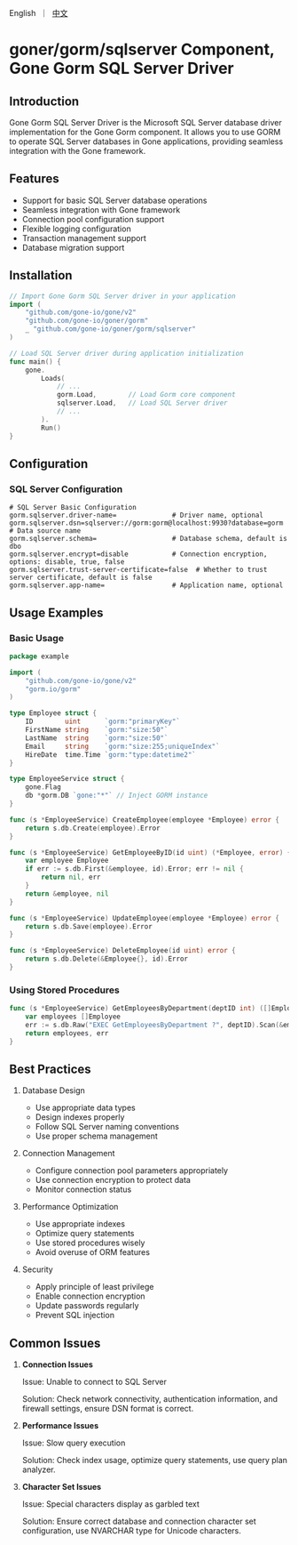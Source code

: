 <p>
    English&nbsp ｜&nbsp <a href="README_CN.md">中文</a>
</p>

# goner/gorm/sqlserver Component, Gone Gorm SQL Server Driver

## Introduction

Gone Gorm SQL Server Driver is the Microsoft SQL Server database driver implementation for the Gone Gorm component. It allows you to use GORM to operate SQL Server databases in Gone applications, providing seamless integration with the Gone framework.

## Features

- Support for basic SQL Server database operations
- Seamless integration with Gone framework
- Connection pool configuration support
- Flexible logging configuration
- Transaction management support
- Database migration support

## Installation

```go
// Import Gone Gorm SQL Server driver in your application
import (
    "github.com/gone-io/gone/v2"
    "github.com/gone-io/goner/gorm"
    _ "github.com/gone-io/goner/gorm/sqlserver"
)

// Load SQL Server driver during application initialization
func main() {
    gone.
        Loads(
            // ...
            gorm.Load,        // Load Gorm core component
            sqlserver.Load,   // Load SQL Server driver
            // ...
        ).
        Run()
}
```

## Configuration

### SQL Server Configuration

```properties
# SQL Server Basic Configuration
gorm.sqlserver.driver-name=              # Driver name, optional
gorm.sqlserver.dsn=sqlserver://gorm:gorm@localhost:9930?database=gorm  # Data source name
gorm.sqlserver.schema=                   # Database schema, default is dbo
gorm.sqlserver.encrypt=disable           # Connection encryption, options: disable, true, false
gorm.sqlserver.trust-server-certificate=false  # Whether to trust server certificate, default is false
gorm.sqlserver.app-name=                 # Application name, optional
```

## Usage Examples

### Basic Usage

```go
package example

import (
    "github.com/gone-io/gone/v2"
    "gorm.io/gorm"
)

type Employee struct {
    ID        uint      `gorm:"primaryKey"`
    FirstName string    `gorm:"size:50"`
    LastName  string    `gorm:"size:50"`
    Email     string    `gorm:"size:255;uniqueIndex"`
    HireDate  time.Time `gorm:"type:datetime2"`
}

type EmployeeService struct {
    gone.Flag
    db *gorm.DB `gone:"*"` // Inject GORM instance
}

func (s *EmployeeService) CreateEmployee(employee *Employee) error {
    return s.db.Create(employee).Error
}

func (s *EmployeeService) GetEmployeeByID(id uint) (*Employee, error) {
    var employee Employee
    if err := s.db.First(&employee, id).Error; err != nil {
        return nil, err
    }
    return &employee, nil
}

func (s *EmployeeService) UpdateEmployee(employee *Employee) error {
    return s.db.Save(employee).Error
}

func (s *EmployeeService) DeleteEmployee(id uint) error {
    return s.db.Delete(&Employee{}, id).Error
}
```

### Using Stored Procedures

```go
func (s *EmployeeService) GetEmployeesByDepartment(deptID int) ([]Employee, error) {
    var employees []Employee
    err := s.db.Raw("EXEC GetEmployeesByDepartment ?", deptID).Scan(&employees).Error
    return employees, err
}
```

## Best Practices

1. Database Design
   - Use appropriate data types
   - Design indexes properly
   - Follow SQL Server naming conventions
   - Use proper schema management

2. Connection Management
   - Configure connection pool parameters appropriately
   - Use connection encryption to protect data
   - Monitor connection status

3. Performance Optimization
   - Use appropriate indexes
   - Optimize query statements
   - Use stored procedures wisely
   - Avoid overuse of ORM features

4. Security
   - Apply principle of least privilege
   - Enable connection encryption
   - Update passwords regularly
   - Prevent SQL injection

## Common Issues

1. **Connection Issues**
   
   Issue: Unable to connect to SQL Server
   
   Solution: Check network connectivity, authentication information, and firewall settings, ensure DSN format is correct.

2. **Performance Issues**
   
   Issue: Slow query execution
   
   Solution: Check index usage, optimize query statements, use query plan analyzer.

3. **Character Set Issues**
   
   Issue: Special characters display as garbled text
   
   Solution: Ensure correct database and connection character set configuration, use NVARCHAR type for Unicode characters.